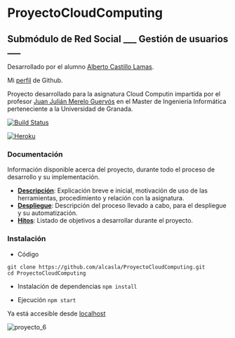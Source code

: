 # ProyectoCloudComputing
## Submódulo de Red Social  ___ Gestión de usuarios ___

Desarrollado por el alumno [Alberto Castillo Lamas](https://www.linkedin.com/in/alberto-castillo-lamas-25aa3ab2).

Mi [perfil](https://github.com/alcasla) de Github.

Proyecto desarrollado para la asignatura Cloud Computin impartida por el profesor [Juan Julián Merelo Guervós](https://github.com/JJ) en el Master de Ingeniería Informática perteneciente a la Universidad de Granada.

[![Build Status](https://travis-ci.org/alcasla/ProyectoCloudComputing.svg?branch=master)](https://travis-ci.org/alcasla/ProyectoCloudComputing)

[![Heroku](https://www.herokucdn.com/deploy/button.png)](http://usermanagerproject.herokuapp.com/)


### Documentación

Información disponible acerca del proyecto, durante todo el proceso de desarrollo y su implementación.
* **[Descripción](https://github.com/alcasla/ProyectoCloudComputing/blob/master/docs/Documentaci%C3%B3n/Descripci%C3%B3n.md)**: Explicación breve e inicial, motivación de uso de las herramientas, procedimiento y relación con la asignatura.
* **[Despliegue](https://github.com/alcasla/ProyectoCloudComputing/blob/master/docs/Documentaci%C3%B3n/Despliegue.md)**: Descripción del proceso llevado a cabo, para el despliegue y su automatización.
* **[Hitos](https://github.com/alcasla/ProyectoCloudComputing/blob/master/docs/Documentaci%C3%B3n/Hitos.md)**: Listado de objetivos a desarrollar durante el proyecto.


### Instalación

  * Código
  ```
  git clone https://github.com/alcasla/ProyectoCloudComputing.git
  cd ProyectoCloudComputing
  ```

  * Instalación de dependencias
  `npm install`

  * Ejecución
  `npm start`

  Ya está accesible desde [localhost](http://localhost:5000/)

![proyecto_6](http://googledrive.com/host/0B5Yam2FWqtZPMnFtYWFkZjdvYjQ/proyecto_6.png)